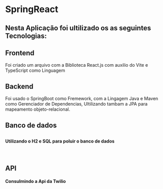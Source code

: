 # SpringReact

<h2> Nesta Aplicação foi ultilizado os as seguintes Tecnologias: </h2>

<h4> <h2> Frontend </h2> Foi criado um arquivo com a Biblioteca React.js com auxilio do Vite e TypeScript como Linguagem </h4>
</br>
<h4> <h2>Backend</h2> Foi usado o SpringBoot como Fremework, com a Lingagem Java e Maven como Gerenciador de Dependencias, Ultilizando tambam a JPA para mapeamento objeto-relacional. </h4>
</br>
<h2>Banco de dados<h2> <h4>Utilizando o H2 e SQL para poluir o banco de dados</h4>
</br>
  <h2>API</h2> <h4>Consulmindo a Api da Twilio  </h4> <a href = "https://www.twilio.com/pt-br/"><a>
  
 
